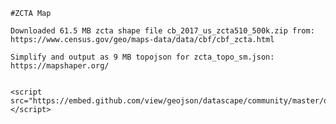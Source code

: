 	#ZCTA Map

	Downloaded 61.5 MB zcta shape file cb_2017_us_zcta510_500k.zip from:  
	https://www.census.gov/geo/maps-data/data/cbf/cbf_zcta.html

	Simplify and output as 9 MB topojson for zcta_topo_sm.json:
	https://mapshaper.org/


	<script src="https://embed.github.com/view/geojson/datascape/community/master/docs/map/zcta/zcta_sm.topo.json"></script>

